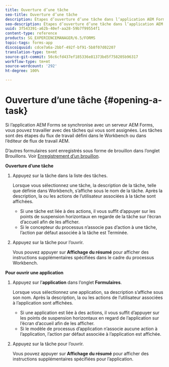 ```yaml
---
title: Ouverture d’une tâche
seo-title: Ouverture d’une tâche
description: Étapes d’ouverture d’une tâche dans l’application AEM Forms.
seo-description: Étapes d’ouverture d’une tâche dans l’application AEM Forms.
uuid: 3f543391-a62b-40ef-aa28-59b7f99554f1
content-type: reference
products: SG_EXPERIENCEMANAGER/6.5/FORMS
topic-tags: forms-app
discoiquuid: cdce7a6a-2bbf-492f-bf91-5b8f07d02207
translation-type: tm+mt
source-git-commit: 56c6cfd437ef185336e81373bd5f758205b96317
workflow-type: tm+mt
source-wordcount: '292'
ht-degree: 100%

---
```



# Ouverture d’une tâche {#opening-a-task}

Si l’application AEM Forms se synchronise avec un serveur AEM Forms, vous pouvez travailler avec des tâches qui vous sont assignées. Les tâches sont des étapes du flux de travail défini dans le Workbench ou dans l’éditeur de flux de travail AEM.

D’autres formulaires sont enregistrés sous forme de brouillon dans l’onglet Brouillons. Voir [Enregistrement d’un brouillon](/help/forms/using/save-as-draft.md).

**Ouverture d’une tâche**

1. Appuyez sur la tâche dans la liste des tâches.

   Lorsque vous sélectionnez une tâche, la description de la tâche, telle que définie dans Workbench, s’affiche sous le nom de la tâche. Après la description, la ou les actions de l’utilisateur associées à la tâche sont affichées.

   * Si une tâche est liée à des actions, il vous suffit d’appuyer sur les points de suspension horizontaux en regarde de la tâche sur l’écran d’accueil afin de les afficher.
   * Si le concepteur du processus n’associe pas d’action à une tâche, l’action par défaut associée à la tâche est Terminée.

1. Appuyez sur la tâche pour l’ouvrir.

   Vous pouvez appuyer sur **Affichage du résumé** pour afficher des instructions supplémentaires spécifiées dans le cadre du processus Workbench.

**Pour ouvrir une application**

1. Appuyez sur l’**application** dans l’onglet **Formulaires**.

   Lorsque vous sélectionnez une application, sa description s’affiche sous son nom. Après la description, la ou les actions de l’utilisateur associées à l’application sont affichées.

   * Si une application est liée à des actions, il vous suffit d’appuyer sur les points de suspension horizontaux en regard de l’application sur l’écran d’accueil afin de les afficher.
   * Si le modèle de processus d’application n’associe aucune action à l’application, l’action par défaut associée à l’application est affichée.

1. Appuyez sur la tâche pour l’ouvrir.

   Vous pouvez appuyer sur **Affichage du résumé** pour afficher des instructions supplémentaires spécifiées pour l’application.
